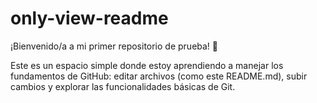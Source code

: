 # only-view-readme

¡Bienvenido/a a mi primer repositorio de prueba! 🚀

Este es un espacio simple donde estoy aprendiendo a manejar los fundamentos de GitHub: editar archivos (como este README.md), subir cambios y explorar las funcionalidades básicas de Git.
